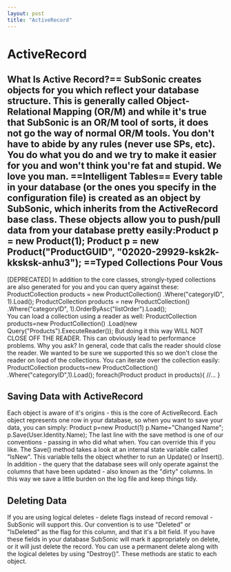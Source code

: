 ```yaml
---
layout: post
title: "ActiveRecord"
---
```


# ActiveRecord



<h2>What Is Active Record?== SubSonic creates objects for you which reflect your database structure. This is generally called Object-Relational Mapping (OR/M) and while it's true that SubSonic is an OR/M tool of sorts, it does not go the way of normal OR/M tools. You don't have to abide by any rules (never use SPs, etc). You do what you do and we try to make it easier for you and won't think you're fat and stupid.   We love you man.  ==Intelligent Tables== Every table in your database (or the ones you specify in the configuration file) is created as an object by SubSonic, which inherits from the ActiveRecord base class. These objects allow you to push/pull data from your database pretty easily:Product p = new Product(1); Product p = new Product("ProductGUID", "02020-29929-ksk2k-kksksk-anhu3");  ==Typed Collections Pour Vous</h2>

 [DEPRECATED] In addition to the core classes, strongly-typed collections are also generated for you and you can query against these: 
ProductCollection products = new ProductCollection()    .Where("categoryID", 1).Load(); ProductCollection products = new ProductCollection()    .Where("categoryID", 1).OrderByAsc("listOrder").Load();  
  You can load a collection using a reader as well: 
ProductCollection products=new ProductCollection()    .Load(new Query("Products").ExecuteReader());  But doing it this way WILL NOT CLOSE OFF THE READER. This can obviously lead to performance problems. Why you ask? In general, code that calls the reader should close the reader. We wanted to be sure we supported this so we don't close the reader on load of the collections.  You can iterate over the collection easily: 
ProductCollection products=new ProductCollection()   .Where("categoryID",1).Load(); foreach(Product product in products){     //... }  

<h2>Saving Data with ActiveRecord</h2>

 Each object is aware of it's origins - this is the core of ActiveRecord. Each object represents one row in your database, so when you want to save your data, you can simply: 
Product p=new Product(1) p.Name="Changed Name"; p.Save(User.Identity.Name);  The last line with the save method is one of our conventions - passing in who did what when. You can override this if you like.  The Save() method takes a look at an internal state variable called "IsNew". This variable tells the object whether to run an Update() or Insert().  In addition - the query that the database sees will only operate against the columns that have been updated - also known as the "dirty" columns. In this way we save a little burden on the log file and keep things tidy.  

<h2>Deleting Data</h2>

 If you are using logical deletes - delete flags instead of record removal - SubSonic will support this. Our convention is to use "Deleted" or "IsDeleted" as the flag for this column, and that it's a bit field. If you have these fields in your database SubSonic will mark it appropriately on delete, or it will just delete the record.  You can use a permanent delete along with the logical deletes by using "Destroy()".   These methods are static to each object.
